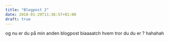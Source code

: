 ```yaml
---
title: "Blogpost 2"
date: 2018-01-29T11:36:57+01:00
draft: true
---
```


og nu er du på min anden blogpost biaaaatch hvem tror du du er ? hahahah